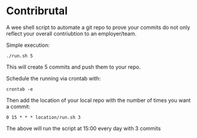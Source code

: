 # Contribrutal

A wee shell script to automate a git repo to prove your commits do not only reflect your overall contriubtion to an employer/team.


Simple execution:

`./run.sh 5`

This will create 5 commits and push them to your repo.

Schedule the running via crontab with:

`crontab -e`

Then add the location of your local repo with the number of times you want a commit:

`0 15 * * * location/run.sh 3`

The above will run the script at 15:00 every day with 3 commits
